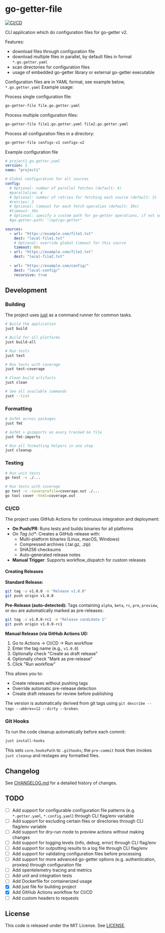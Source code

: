 # go-getter-file

[![CI/CD](https://github.com/universal-development/go-getter-file/actions/workflows/ci.yml/badge.svg)](https://github.com/universal-development/go-getter-file/actions/workflows/ci.yml)

CLI application which do configuration files for go-getter v2.

Features:
* download files through configuration file
* download multiple files in parallel, by default files in format `*.go.getter.yaml`
* scan directories for configuration files
* usage of embedded go-getter library or external go-getter executable

Configuration files are in YAML format, see example below, `*.go.getter.yaml`
Example usage:

Process single configuration file:
```bash
go-getter-file file.go.getter.yaml
```
Process multiple configuration files:
```bash
go-getter-file file1.go.getter.yaml file2.go.getter.yaml
```
Process all configuration files in a directory:
```bash
go-getter-file configs-v1 configs-v2
```

Example configuration file

```yaml
# project1.go.getter.yaml
version: 1
name: "project1"

# Global configuration for all sources
config:
  # Optional: number of parallel fetches (default: 4)
  #parallelism: 4
  # Optional: number of retries for fetching each source (default: 3)
  #retries: 3
  # Optional: timeout for each fetch operation (default: 30s)
  #timeout: 30s
  # Optional: specify a custom path for go-getter operations, if not set use internal go-getter
  #go-getter-path: "/opt/go-getter"

sources:
  - url: "https://example.com/file1.txt"
    dest: "local-file1.txt"
    # Optional: override global timeout for this source
    timeout: 60s
  - url: "https://example.com/file2.txt"
    dest: "local-file2.txt"
  
  - url: "https://example.com/config/"
    dest: "local-config/"
    recursive: true
```

## Development

### Building

The project uses [just](https://github.com/casey/just) as a command runner for common tasks.

```bash
# Build the application
just build

# Build for all platforms
just build-all

# Run tests
just test

# Run tests with coverage
just test-coverage

# Clean build artifacts
just clean

# See all available commands
just --list
```

### Formatting

```bash
# Gofmt across packages
just fmt

# Gofmt + goimports on every tracked Go file
just fmt-imports

# Run all formatting helpers in one step
just cleanup
```

### Testing

```bash
# Run unit tests
go test -v ./...

# Run tests with coverage
go test -v -coverprofile=coverage.out ./...
go tool cover -html=coverage.out
```

### CI/CD

The project uses GitHub Actions for continuous integration and deployment:

- **On Push/PR**: Runs tests and builds binaries for all platforms
- **On Tag (v*)**: Creates a GitHub release with:
  - Multi-platform binaries (Linux, macOS, Windows)
  - Compressed archives (.tar.gz, .zip)
  - SHA256 checksums
  - Auto-generated release notes
- **Manual Trigger**: Supports workflow_dispatch for custom releases

#### Creating Releases

**Standard Release:**
```bash
git tag -a v1.0.0 -m "Release v1.0.0"
git push origin v1.0.0
```

**Pre-Release (auto-detected):**
Tags containing `alpha`, `beta`, `rc`, `pre`, `preview`, or `dev` are automatically marked as pre-releases:
```bash
git tag -a v1.0.0-rc1 -m "Release candidate 1"
git push origin v1.0.0-rc1
```

**Manual Release (via GitHub Actions UI):**
1. Go to Actions → CI/CD → Run workflow
2. Enter the tag name (e.g., `v1.0.0`)
3. Optionally check "Create as draft release"
4. Optionally check "Mark as pre-release"
5. Click "Run workflow"

This allows you to:
- Create releases without pushing tags
- Override automatic pre-release detection
- Create draft releases for review before publishing

The version is automatically derived from git tags using `git describe --tags --abbrev=12 --dirty --broken`.

### Git Hooks

To run the code cleanup automatically before each commit:

```bash
just install-hooks
```

This sets `core.hooksPath` to `.githooks`; the `pre-commit` hook then invokes `just cleanup` and restages any formatted files.

## Changelog

See [CHANGELOG.md](CHANGELOG.md) for a detailed history of changes.

## TODO

- [ ] Add support for configurable configuration file patterns (e.g. `*.getter.yaml`, `*.config.yaml`) through CLI flag/env variable
- [ ] Add support for excluding certain files or directories through CLI flag/env variable
- [ ] Add support for dry-run mode to preview actions without making changes
- [ ] Add support for logging levels (info, debug, error) through CLI flag/env
- [ ] Add support for outputting results to a log file through CLI flag/env
- [ ] Add support for validating configuration files before processing
- [ ] Add support for more advanced go-getter options (e.g. authentication, proxies) through configuration file
- [ ] Add opentelemetry tracing and metrics
- [ ] Add unit and integration tests
- [ ] Add Dockerfile for containerized usage
- [x] Add just file for building project
- [x] Add GitHub Actions workflow for CI/CD
- [ ] Add custom headers to requests

## License

This code is released under the MIT License. See [LICENSE](LICENSE).
